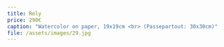 ```yaml
---
title: Rely
price: 290€
caption: "Watercolor on paper, 19x19cm <br> (Passepartout: 30x30cm)" 
file: /assets/images/29.jpg
---
```

